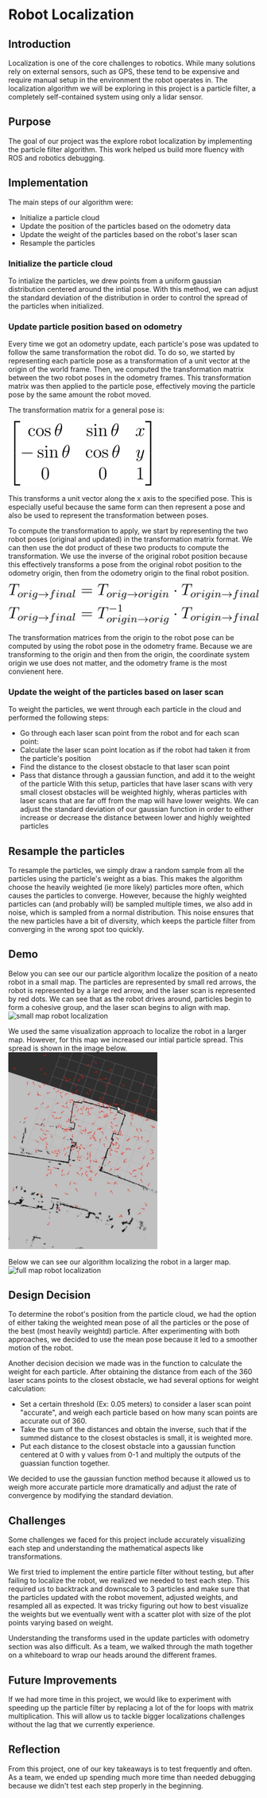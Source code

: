 # Robot Localization

## Introduction
Localization is one of the core challenges to robotics. While many solutions
rely on external sensors, such as GPS, these tend to be expensive and require
manual setup in the environment the robot operates in. The localization
algorithm we will be exploring in this project is a particle filter, a
completely self-contained system using only a lidar sensor.

## Purpose
The goal of our project was the explore robot localization by implementing the particle filter algorithm. This work helped us build more fluency with ROS and robotics debugging.

## Implementation
The main steps of our algorithm were:
- Initialize a particle cloud
- Update the position of the particles based on the odometry data
- Update the weight of the particles based on the robot's laser scan
- Resample the particles

### Initialize the particle cloud
To intialize the particles, we drew points from a uniform gaussian distribution centered around the intial pose. With this method, we can adjust the standard deviation of the distribution in order to control the spread of the particles when initialized.

### Update particle position based on odometry
Every time we got an odometry update, each particle's pose was updated to follow
the same transformation the robot did. To do so, we started by representing each
particle pose as a transformation of a unit vector at the origin of the world
frame. Then, we computed the transformation matrix between the two robot poses
in the odometry frames. This transformation matrix was then applied to the
particle pose, effectively moving the particle pose by the same amount the robot
moved.

The transformation matrix for a general pose is:

![transformation matrix](img/transformation_matrix.svg)

This transforms a unit vector along the x axis to the specified pose. This is
especially useful because the same form can then represent a pose and also be
used to represent the transformation between poses.

To compute the transformation to apply, we start by representing the two robot
poses (original and updated) in the transformation matrix format. We can then
use the dot product of these two products to compute the transformation. We
use the inverse of the original robot position because this effectively
transforms a pose from the original robot position to the odometry origin, then
from the odometry origin to the final robot position.

![particle pose transformation](img/particle_pose_transformation.svg)

The transformation matrices from the origin to the robot pose can be computed by
using the robot pose in the odometry frame. Because we are transforming to the
origin and then from the origin, the coordinate system origin we use does not
matter, and the odometry frame is the most convienent here.

### Update the weight of the particles based on laser scan
To weight the particles, we went through each particle in the cloud and performed the following steps:
- Go through each laser scan point from the robot and for each scan point:
- Calculate the laser scan point location as if the robot had taken it from the particle's position
- Find the distance to the closest obstacle to that laser scan point
- Pass that distance through a gaussian function, and add it to the weight of the particle
With this setup, particles that have laser scans with very small closest obstacles will be weighted highly, wheras particles with laser scans that are far off from the map will have lower weights. We can adjust the standard deviation of our gaussian function in order to either increase or decrease the distance between lower and highly weighted particles

## Resample the particles
To resample the particles, we simply draw a random sample from all the particles using the particle's weight as a bias. This makes the algorithm choose the heavily weighted (ie more likely) particles more often, which causes the particles to converge. However, because the highly weighted particles can (and probably will) be sampled multiple times, we also add in noise, which is sampled from a normal distribution. This noise ensures that the new particles have a bit of diversity, which keeps the particle filter from converging in the wrong spot too quickly.

## Demo
Below you can see our our particle algorithm localize the position of a neato robot in a small map. The particles are represented by small red arrows, the robot is represented by a large red arrow, and the laser scan is represented by red dots. We can see that as the robot drives around, particles begin to form a cohesive group, and the laser scan begins to align with map.  
![small map robot localization](/img/robot_localization_gauntlet.gif)

We used the same visualization approach to localize the robot in a larger map. However, for this map we increased our intial particle spread. This spread is shown in the image below.  
<img src="img/init_particles.jpg" alt="initial particle spread" width="300"/>

Below we can see our algorithm localizing the robot in a larger map.  
![full map robot localization](/img/robot_localization_mac.gif)

## Design Decision

To determine the robot's position from the particle cloud, we had the option of either taking the weighted mean pose of all the particles or the pose of the best (most heavily weightd) particle. After experimenting with both approaches, we decided to use the mean pose because it led to a smoother motion of the robot.

Another decision decision we made was in the function to calculate the weight for each particle. After obtaining the distance from each of the 360 laser scans points to the closest obstacle, we had several options for weight calculation: 
* Set a certain threshold (Ex: 0.05 meters) to consider a laser scan point "accurate", and weigh each particle based on how many scan points are accurate out of 360.
* Take the sum of the distances and obtain the inverse, such that if the summed distance to the closest obstacles is small, it is weighted more. 
* Put each distance to the closest obstacle into a gaussian function centered at 0 with y values from 0-1 and multiply the outputs of the guassian function together.

We decided to use the gaussian function method because it allowed us to weigh more accurate particle more dramatically and adjust the rate of convergence by modifying the standard deviation. 

## Challenges

Some challenges we faced for this project include accurately visualizing each step and understanding the mathematical aspects like transformations. 

We first tried to implement the entire particle filter without testing, but after failing to localize the robot, we realized we needed to test each step. This required us to backtrack and downscale to 3 particles and make sure that the particles updated with the robot movement, adjusted weights, and resampled all as expected. It was tricky figuring out how to best visualize the weights but we eventually went with a scatter plot with size of the plot points varying based on weight. 

Understanding the transforms used in the update particles with odometry section was also difficult. As a team, we walked through the math together on a whiteboard to wrap our heads around the different frames. 

## Future Improvements

If we had more time in this project, we would like to experiment with speeding up the particle filter by replacing a lot of the for loops with matrix multiplication. This will allow us to tackle bigger localizations challenges without the lag that we currently experience. 

## Reflection

From this project, one of our key takeaways is to test frequently and often. As a team, we ended up spending much more time than needed debugging because we didn't test each step properly in the beginning. 




